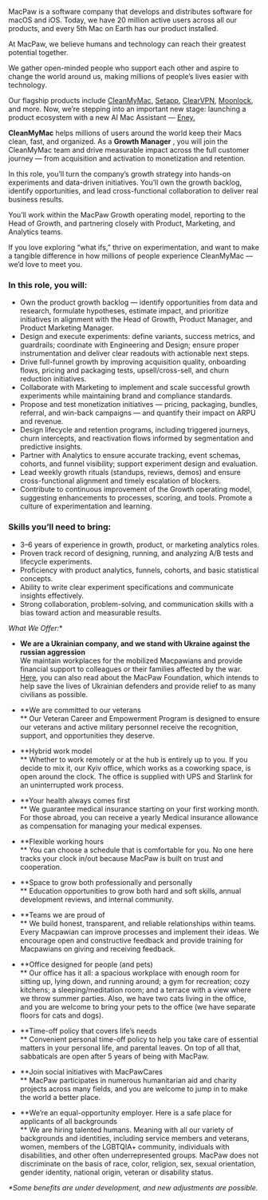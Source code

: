 MacPaw is a software company that develops and distributes software for macOS
and iOS. Today, we have 20 million active users across all our products, and
every 5th Mac on Earth has our product installed.

At MacPaw, we believe humans and technology can reach their greatest potential
together.

We gather open-minded people who support each other and aspire to change the
world around us, making millions of people’s lives easier with technology.

Our flagship products include [CleanMyMac](https://macpaw.com/cleanmymac),
[Setapp](https://setapp.com/), [ClearVPN](https://macpaw.com/clearvpn),
[Moonlock](https://macpaw.com/moonlock), and more. Now, we’re stepping into an
important new stage: launching a product ecosystem with a new AI Mac Assistant
— [Eney.](https://macpaw.com/eney)

**CleanMyMac** helps millions of users around the world keep their Macs clean,
fast, and organized. As a **Growth Manager** , you will join the CleanMyMac
team and drive measurable impact across the full customer journey — from
acquisition and activation to monetization and retention.

In this role, you’ll turn the company’s growth strategy into hands-on
experiments and data-driven initiatives. You’ll own the growth backlog,
identify opportunities, and lead cross-functional collaboration to deliver
real business results.

You’ll work within the MacPaw Growth operating model, reporting to the Head of
Growth, and partnering closely with Product, Marketing, and Analytics teams.

If you love exploring “what ifs,” thrive on experimentation, and want to make
a tangible difference in how millions of people experience CleanMyMac — we’d
love to meet you.

### In this role, you will:

  * Own the product growth backlog — identify opportunities from data and research, formulate hypotheses, estimate impact, and prioritize initiatives in alignment with the Head of Growth, Product Manager, and Product Marketing Manager.
  * Design and execute experiments: define variants, success metrics, and guardrails; coordinate with Engineering and Design; ensure proper instrumentation and deliver clear readouts with actionable next steps.
  * Drive full-funnel growth by improving acquisition quality, onboarding flows, pricing and packaging tests, upsell/cross-sell, and churn reduction initiatives.
  * Collaborate with Marketing to implement and scale successful growth experiments while maintaining brand and compliance standards.
  * Propose and test monetization initiatives — pricing, packaging, bundles, referral, and win-back campaigns — and quantify their impact on ARPU and revenue.
  * Design lifecycle and retention programs, including triggered journeys, churn intercepts, and reactivation flows informed by segmentation and predictive insights.
  * Partner with Analytics to ensure accurate tracking, event schemas, cohorts, and funnel visibility; support experiment design and evaluation.
  * Lead weekly growth rituals (standups, reviews, demos) and ensure cross-functional alignment and timely escalation of blockers.
  * Contribute to continuous improvement of the Growth operating model, suggesting enhancements to processes, scoring, and tools. Promote a culture of experimentation and learning.

### Skills you’ll need to bring:

  * 3–6 years of experience in growth, product, or marketing analytics roles.
  * Proven track record of designing, running, and analyzing A/B tests and lifecycle experiments.
  * Proficiency with product analytics, funnels, cohorts, and basic statistical concepts.
  * Ability to write clear experiment specifications and communicate insights effectively.
  * Strong collaboration, problem-solving, and communication skills with a bias toward action and measurable results.

**What We Offer*:**

  * **We are a Ukrainian company, and we stand with Ukraine against the russian aggression**   
We maintain workplaces for the mobilized Macpawians and provide financial
support to colleagues or their families affected by the war.
[Here](https://macpaw.foundation/), you can also read about the MacPaw
Foundation, which intends to help save the lives of Ukrainian defenders and
provide relief to as many civilians as possible.

  * **We are committed to our veterans  
** Our Veteran Career and Empowerment Program is designed to ensure our
veterans and active military personnel receive the recognition, support, and
opportunities they deserve.

  * **Hybrid work model  
** Whether to work remotely or at the hub is entirely up to you. If you decide
to mix it, our Kyiv office, which works as a coworking space, is open around
the clock. The office is supplied with UPS and Starlink for an uninterrupted
work process.

  * **Your health always comes first  
** We guarantee medical insurance starting on your first working month. For
those abroad, you can receive a yearly Medical insurance allowance as
compensation for managing your medical expenses.

  * **Flexible working hours  
** You can choose a schedule that is comfortable for you. No one here tracks
your clock in/out because MacPaw is built on trust and cooperation.

  * **Space to grow both professionally and personally  
** Education opportunities to grow both hard and soft skills, annual
development reviews, and internal community.

  * **Teams we are proud of  
** We build honest, transparent, and reliable relationships within teams.
Every Macpawian can improve processes and implement their ideas. We encourage
open and constructive feedback and provide training for Macpawians on giving
and receiving feedback.

  * **Office designed for people (and pets)  
** Our office has it all: a spacious workplace with enough room for sitting
up, lying down, and running around; a gym for recreation; cozy kitchens; a
sleeping/meditation room; and a terrace with a view where we throw summer
parties. Also, we have two cats living in the office, and you are welcome to
bring your pets to the office (we have separate floors for cats and dogs).

  * **Time-off policy that covers life’s needs  
** Convenient personal time-off policy to help you take care of essential
matters in your personal life, and parental leaves. On top of all that,
sabbaticals are open after 5 years of being with MacPaw.

  * **Join social initiatives with MacPawCares  
** MacPaw participates in numerous humanitarian aid and charity projects
across many fields, and you are welcome to jump in to make the world a better
place.

  * **We’re an equal-opportunity employer. Here is a safe place for applicants of all backgrounds  
** We are hiring talented humans. Meaning with all our variety of backgrounds
and identities, including service members and veterans, women, members of the
LGBTQIA+ community, individuals with disabilities, and other often
underrepresented groups. MacPaw does not discriminate on the basis of race,
color, religion, sex, sexual orientation, gender identity, national origin,
veteran or disability status.  
  
_*Some benefits are under development, and new adjustments are possible._